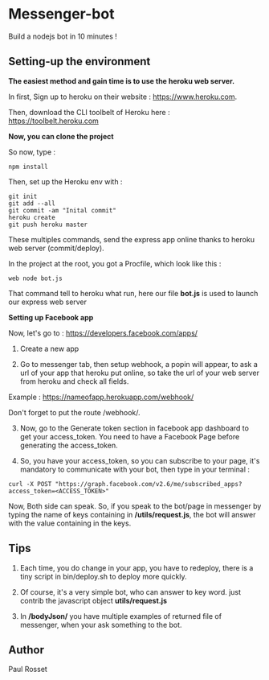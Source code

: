 # Messenger-bot

Build a nodejs bot in 10 minutes !

## Setting-up the environment

__The easiest method and gain time is to use the heroku web server.__
 
In first, Sign up to heroku on their website : https://www.heroku.com.

Then, download the CLI toolbelt of Heroku here : https://toolbelt.heroku.com

__Now, you can clone the project__

So now, type : 

```
npm install
```

Then, set up the Heroku env with : 

```
git init
git add --all
git commit -am "Inital commit"
heroku create
git push heroku master
```
These multiples commands, send the express app online thanks to heroku web server (commit/deploy).

In the project at the root, you got a Procfile, which look like this :

```
web node bot.js
```
That command tell to heroku what run, here our file __bot.js__ is used to launch our express web server

__Setting up Facebook app__

Now, let's go to : https://developers.facebook.com/apps/

1. Create a new app

2. Go to messenger tab, then setup webhook, a popin will appear, to ask a url of your app that heroku put online, so take the url of your web server from heroku and check all fields.
 
 Example : https://nameofapp.herokuapp.com/webhook/
 
 Don't forget to put the route /webhook/.
 
3. Now, go to the Generate token section in facebook app dashboard to get your access_token. You need to have a Facebook Page before generating the access_token.
  
4. So, you have your access_token, so you can subscribe to your page, it's mandatory to communicate with your bot, then type in your terminal :

```
curl -X POST "https://graph.facebook.com/v2.6/me/subscribed_apps?access_token=<ACCESS_TOKEN>"
```

Now, Both side can speak.
So, if you speak to the bot/page in messenger by typing the name of keys containing in __/utils/request.js__, the bot will answer with the value containing in the keys.

 ## Tips
 
 1. Each time, you do change in your app, you have to redeploy, there is a tiny script in bin/deploy.sh to deploy more quickly.
 
 2. Of course, it's a very simple bot, who can answer to key word.
 just contrib the javascript object __utils/request.js__
 
 3. In __/bodyJson/__ you have multiple examples of returned file of messenger, when your ask something to the bot.
 
 
## Author

Paul Rosset